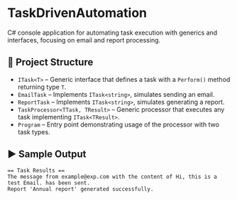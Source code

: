 # TaskDrivenAutomation
C# console application for automating task execution with generics and interfaces, focusing on email and report processing.


## 🧩 Project Structure

- `ITask<T>` – Generic interface that defines a task with a `Perform()` method returning type `T`.
- `EmailTask` – Implements `ITask<string>`, simulates sending an email.
- `ReportTask` – Implements `ITask<string>`, simulates generating a report.
- `TaskProcessor<TTask, TResult>` – Generic processor that executes any task implementing `ITask<TResult>`.
- `Program` – Entry point demonstrating usage of the processor with two task types.

## ▶️ Sample Output

```text
== Task Results ==
The message from example@exp.com with the content of Hi, this is a test Email. has been sent.
Report 'Annual report' generated successfully.
